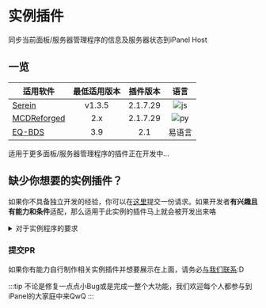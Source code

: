 # 实例插件

同步当前面板/服务器管理程序的信息及服务器状态到iPanel Host

## 一览

| 适用软件                                                    | 最低适用版本 | 插件版本 |                                    语言                                    |
| ----------------------------------------------------------- | :----------: | :------: | :------------------------------------------------------------------------: |
| [Serein](https://serein.cc)                                 |    v1.3.5    | 2.1.7.29 | ![js](https://img.shields.io/badge/JavaScript-2022-F7DF1E?logo=JavaScript) |
| [MCDReforged](https://github.com/Fallen-Breath/MCDReforged) |     2.x      | 2.1.7.29 |       ![py](https://img.shields.io/badge/Python-3-blue?logo=Python)        |
| [EQ-BDS](https://www.minebbs.com/threads/eq-bds-3-9.12782/) |     3.9      |   2.1    |                                   易语言                                   |

适用于更多面板/服务器管理程序的插件正在开发中...

## 缺少你想要的实例插件？

如果你不具备独立开发的经验，你可以在[这里](https://github.com/orgs/iPanelDev/discussions/new?category=%E6%96%B0%E5%8A%9F%E8%83%BD-%E6%96%B0%E6%83%B3%E6%B3%95)提交一份请求。如果开发者**有兴趣且有能力和条件**适配，那么适用于此实例的插件马上就会被开发出来咯

<details>

<summary>
对于实例程序的要求
</summary>

- [x] 能监听服务器事件
  - 输入
  - 输出
  - 启动
  - 关闭
- [x] 控制服务器运行，输入命令等
- [x] 获取服务器状态和部分系统信息
- [x] WebSocket
- [可选] 能够有丰富的第三方库和扩展空间

</details>

### 提交PR

如果你有能力自行制作相关实例插件并想要展示在上面，请务必[与我们联系](https://github.com/orgs/iPanelDev/discussions/categories/%E6%96%B0%E5%8A%9F%E8%83%BD-%E6%96%B0%E6%83%B3%E6%B3%95):D

:::tip
不论是修复一点点小Bug或是完成一整个大功能，我们欢迎每个人都参与到iPanel的大家庭中来QwQ
:::
